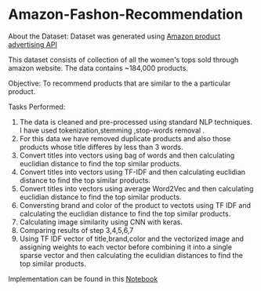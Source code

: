 # Amazon-Fashon-Recommendation
About the Dataset:
Dataset was generated using [Amazon product advertising API](https://webservices.amazon.com/paapi5/documentation/)

This dataset consists of collection of all the women's tops sold through amazon website. The data contains ~184,000 products.


Objective:
To recommend products that are similar to the a particular product.

Tasks Performed:

1. The data is cleaned and pre-processed using standard NLP techniques. I have used tokenization,stemming ,stop-words removal .
2. For this data we have removed  duplicate products and also those products whose title differes by less than 3 words.
3. Convert titles into vectors using bag of words and then calculating euclidian distance to find the top similar products.
4. Convert titles into vectors using TF-IDF and then calculating euclidian distance to find the top similar products.
5. Convert titles into vectors using average Word2Vec and then calculating euclidian distance to find the top similar products.
6. Conversting brand and color of the product to vectots using TF IDF and calculating the euclidian distance to find the top similar products.
7. Calculating image similarity using CNN with keras.
8. Comparing results of step 3,4,5,6,7
9. Using TF IDF vector of title,brand,color and the vectorized image and assigning weights to each vector before combining it into a single sparse vector and then calculating the eculidian distances to find the  top similar products.

Implementation can be found in this [Notebook](AmazonFashon.ipynb)
